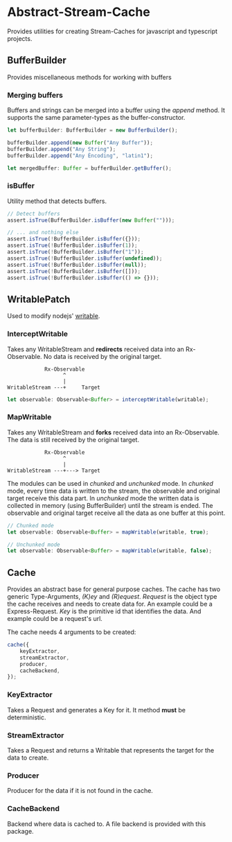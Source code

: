 # Abstract-Stream-Cache
Provides utilities for creating Stream-Caches for javascript and typescript projects.

## BufferBuilder
Provides miscellaneous methods for working with buffers

### Merging buffers
Buffers and strings can be merged into a buffer using the *append* method.
It supports the same parameter-types as the buffer-constructor.

```ts
let bufferBuilder: BufferBuilder = new BufferBuilder();

bufferBuilder.append(new Buffer("Any Buffer"));
bufferBuilder.append("Any String");
bufferBuilder.append("Any Èncoding", "latin1");

let mergedBuffer: Buffer = bufferBuilder.getBuffer();
```

### isBuffer
Utility method that detects buffers.

```js
// Detect buffers
assert.isTrue(BufferBuilder.isBuffer(new Buffer("")));

// ... and nothing else
assert.isTrue(!BufferBuilder.isBuffer({}));
assert.isTrue(!BufferBuilder.isBuffer(1));
assert.isTrue(!BufferBuilder.isBuffer("1"));
assert.isTrue(!BufferBuilder.isBuffer(undefined));
assert.isTrue(!BufferBuilder.isBuffer(null));
assert.isTrue(!BufferBuilder.isBuffer([]));
assert.isTrue(!BufferBuilder.isBuffer(() => {}));
```

## WritablePatch
Used to modify nodejs' [writable](https://nodejs.org/dist/latest-v8.x/docs/api/stream.html#stream_class_stream_writable).

### InterceptWritable
Takes any WritableStream and **redirects** received data into an Rx-Observable. No data is received by the original target.

```
            Rx-Observable
                  ^
                  |
WritableStream ---+     Target
```

```ts
let observable: Observable<Buffer> = interceptWritable(writable);
```

### MapWritable
Takes any WritableStream and **forks** received data into an Rx-Observable. The data is still received by the original target.
```
            Rx-Observable
                  ^
                  |
WritableStream ---+---> Target
```

The modules can be used in *chunked* and *unchunked* mode. In *chunked* mode, every time data is written to the stream, the observable and original target receive this data part. In *unchunked* mode the written data is collected in memory (using BufferBuilder) until the stream is ended. The observable and original target receive all the data as one buffer at this point.

```ts
// Chunked mode
let observable: Observable<Buffer> = mapWritable(writable, true);

// Unchunked mode
let observable: Observable<Buffer> = mapWritable(writable, false);
```

## Cache
Provides an abstract base for general purpose caches.
The cache has two generic Type-Arguments, *(K)ey* and *(R)equest*. *Request* is the object type the cache receives and needs to create
data for. An example could be a Express-Request. *Key* is the primitive id that identifies the data. And example could be a request's url.

The cache needs 4 arguments to be created:
```ts
cache({
    keyExtractor,
    streamExtractor,
    producer,
    cacheBackend,
});
```

### KeyExtractor
Takes a Request and generates a Key for it. It method **must** be deterministic.

### StreamExtractor
Takes a Request and returns a Writable that represents the target for the data to create.

### Producer
Producer for the data if it is not found in the cache.

### CacheBackend
Backend where data is cached to.
A file backend is provided with this package.
